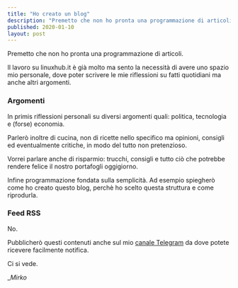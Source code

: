 ```yaml
---
title: "Ho creato un blog"
description: "Premetto che non ho pronta una programmazione di articoli."
published: 2020-01-10
layout: post
---
```

Premetto che non ho pronta una programmazione di articoli.

Il lavoro su linuxhub.it è già molto ma sento la necessità di avere uno spazio mio personale, dove poter scrivere le mie riflessioni su fatti quotidiani ma anche altri argomenti.

### Argomenti
In primis riflessioni personali su diversi argomenti quali: politica, tecnologia e (forse) economia.

Parlerò inoltre di cucina, non di ricette nello specifico ma opinioni, consigli ed eventualmente critiche, in modo del tutto non pretenzioso.

Vorrei parlare anche di risparmio: trucchi, consigli e tutto ciò che potrebbe rendere felice il nostro portafogli oggigiorno.

Infine programmazione fondata sulla semplicità. Ad esempio spiegherò come ho creato questo blog, perchè ho scelto questa struttura e come riprodurla.

### Feed RSS
No.

Pubblicherò questi contenuti anche sul mio [canale Telegram](https://t.me/mirkofeeds) da dove potete ricevere facilmente notifica.

Ci si vede.

__Mirko_